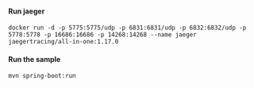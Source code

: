 #### Run jaeger
```
docker run -d -p 5775:5775/udp -p 6831:6831/udp -p 6832:6832/udp -p 5778:5778 -p 16686:16686 -p 14268:14268 --name jaeger jaegertracing/all-in-one:1.17.0
```

#### Run the sample
```
mvn spring-boot:run 
```
